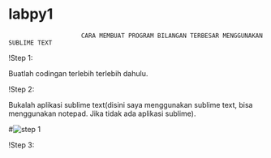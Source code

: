 # labpy1

                        CARA MEMBUAT PROGRAM BILANGAN TERBESAR MENGGUNAKAN SUBLIME TEXT

!Step 1:
  
  Buatlah codingan terlebih terlebih dahulu.

!Step 2:
  
  Bukalah aplikasi sublime text(disini saya menggunakan sublime text, bisa menggunakan notepad. Jika tidak ada aplikasi sublime).

#![step 1](https://user-images.githubusercontent.com/46733958/52322873-6d683c80-2a0d-11e9-88e9-4ecb5bc5270e.png)

!Step 3:
  
